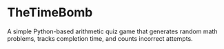 # TheTimeBomb
A simple Python-based arithmetic quiz game that generates random math problems, tracks completion time, and counts incorrect attempts.
